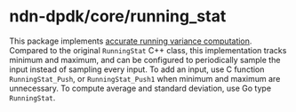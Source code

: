 # ndn-dpdk/core/running_stat

This package implements [accurate running variance computation](https://www.johndcook.com/blog/standard_deviation/).
Compared to the original `RunningStat` C++ class, this implementation tracks minimum and maximum, and can be configured to periodically sample the input instead of sampling every input.
To add an input, use C function `RunningStat_Push`, or `RunningStat_Push1` when minimum and maximum are unnecessary.
To compute average and standard deviation, use Go type `RunningStat`.
